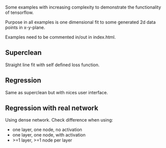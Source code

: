 Some examples with increasing complexity to demonstrate the functionality of tensorflow.

Purpose in all examples is one dimensional fit to some generated 2d data points in x-y-plane.

Examples need to be commented in/out in index.html.

## Superclean

Straight line fit with self defined loss function.

## Regression

Same as superclean but with nices user interface.

## Regression with real network

Using dense network. Check difference when using:
- one layer, one node, no activation
- one layer, one node, with activation
- \>=1 layer, >=1 node per layer
